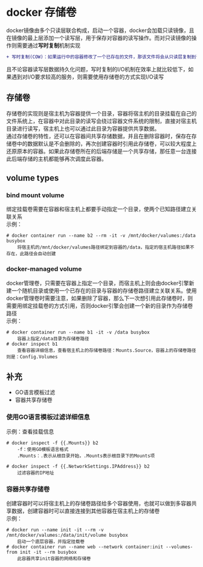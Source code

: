 docker 存储卷
============
docker镜像由多个只读层联合构成，启动一个容器，docker会加载只读镜像，且在镜像的最上层添加一个读写层，用于保存对容器的读写操作。而对只读镜像的操作则需要通过**写时复制**机制实现
```diff
+ 写时复制(COW)：如果运行中的容器修改了一个已存在的文件，那该文件将会从只读层复制到读写层，该文件的只读版本仍然存在，但会隐藏起来，转而只显示修改后的文件
```
且不论容器读写层数据持久化问题，写时复制的I/O机制在效率上就比较低下，如果遇到对I/O要求较高的服务，则需要使用存储卷的方式实现I/O读写

存储卷
-----
存储卷的实现则是宿主机为容器提供一个目录，容器将宿主机的目录挂载在自己的文件系统上，在容器中对此目录的读写会绕过容器文件系统的限制，直接对宿主机目录进行读写，宿主机上也可以通过此目录为容器提供共享数据。 <br />
通过存储卷的特性，还可以在容器间共享存储数据，并且在删除容器时，保存在存储卷中的数据默认是不会删除的，再次创建容器时引用此存储卷，可以较大程度上还原原本的容器。如果此存储卷所在的后端存储是一个共享存储，那任意一台连接此后端存储的主机都能够再次调度此容器。

volume types
------------
### bind mount volume
绑定挂载卷需要在容器和宿主机上都要手动指定一个目录，使两个已知路径建立关联关系 <br />
示例：
```shell
# docker container run --name b2 --rm -it -v /mnt/docker/valumes:/data busybox
	将宿主机的/mnt/docker/valumes路径绑定到容器的/data，指定的宿主机路径如果不存在，此路径会自动创建
```

### docker-managed volume
docker管理卷，只需要在容器上指定一个目录，而宿主机上则会由docker引擎新建一个随机目录或使用一个已存在的目录与容器的存储卷路径建立关联关系。使用docker管理卷时需要注意，如果删除了容器，那么下一次想引用此存储卷时，则需要用绑定挂载卷的方式引用，否则docker引擎会创建一个新的目录作为存储卷路径 <br />
示例：
```shell
# docker container run --name b1 -it -v /data busybox
	容器上指定/data目录为存储卷路径
# docker inspect b1
	查看容器详细信息，查看宿主机上的存储卷路径：Mounts.Source，容器上的存储卷路径则是：Config.Volumes
```

补充
----
* GO语言模板过滤
* 容器共享存储卷

### 使用GO语言模板过滤详细信息
示例：查看挂载信息
```shell
# docker inspect -f {{.Mounts}} b2
	-f：使用GO模板语言格式
	.Mounts：.表示从根目录开始，.Mounts表示根目录下的Mounts项

# docker inspect -f {{.NetworkSettings.IPAddress}} b2
	过滤容器的IP地址
```

### 容器共享存储卷
创建容器时可以将宿主机上的存储卷路径给多个容器使用，也就可以做到多容器共享数据，创建容器时可以直接连接到其他容器在宿主机上的存储卷 <br />
示例：
```shell
# docker run --name init -it --rm -v /mnt/docker/valumes:/data/init/volume busybox
	启动一个底层容器，并指定挂载卷
# docker container run --name web --network container:init --volumes-from init -it --rm busybox
	此容器共享init容器的网络和存储卷
```